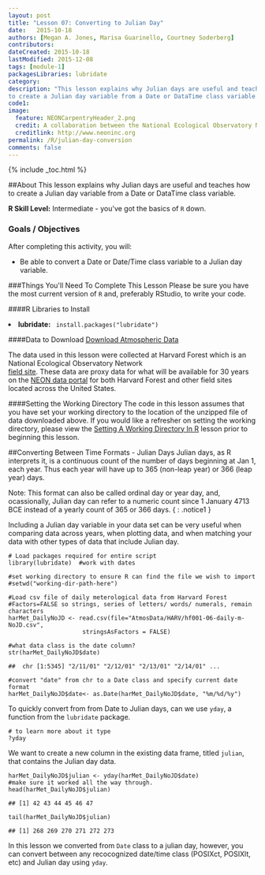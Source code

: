 ```yaml
---
layout: post
title: "Lesson 07: Converting to Julian Day"
date:   2015-10-18
authors: [Megan A. Jones, Marisa Guarinello, Courtney Soderberg]
contributors: 
dateCreated: 2015-10-18
lastModified: 2015-12-08
tags: [module-1]
packagesLibraries: lubridate
category: 
description: "This lesson explains why Julian days are useful and teaches how
to create a Julian day variable from a Date or DataTime class variable."
code1:
image:
  feature: NEONCarpentryHeader_2.png
  credit: A collaboration between the National Ecological Observatory Network (NEON) and Data Carpentry
  creditlink: http://www.neoninc.org
permalink: /R/julian-day-conversion
comments: false
---
```


{% include _toc.html %}

##About
This lesson explains why Julian days are useful and teaches how to create a
Julian day variable from a Date or DataTime class variable.

**R Skill Level:** Intermediate - you've got the basics of `R` down.

<div id="objectives" markdown="1">

### Goals / Objectives
After completing this activity, you will:

 * Be able to convert a Date or Date/Time class variable to a Julian day variable.

###Things You'll Need To Complete This Lesson
Please be sure you have the most current version of `R` and, preferably
RStudio, to write your code.

####R Libraries to Install
<li><strong>lubridate:</strong> <code> install.packages("lubridate")</code></li>

####Data to Download
<a href="http://files.figshare.com/2437700/AtmosData.zip" class="btn btn-success">
Download Atmospheric Data</a>

The data used in this lesson were collected at Harvard Forest which is
an National Ecological Observatory Network  
<a href="http://www.neoninc.org/science-design/field-sites/harvard-forest" target="_blank"> field site</a>. 
These data are proxy data for what will be available for 30 years
on the [NEON data portal](http://data.neoninc.org/ "NEON data")
for both Harvard Forest and other field sites located across the United States.

####Setting the Working Directory
The code in this lesson assumes that you have set your working directory to the
location of the unzipped file of data downloaded above.  If you would like a
refresher on setting the working directory, please view the [Setting A Working Directory In R]({{site.baseurl}}/R/Set-Working-Directory/ "R Working Directory Lesson") 
lesson prior to beginning this lesson.

</div>

##Converting Between Time Formats - Julian Days
Julian days, as R interprets it, is a continuous count of the number of days 
beginning at Jan 1, each year. Thus each year will have up to 365 (non-leap year)
or 366 (leap year) days. 

Note: This format can also be called ordinal day or year day, and, ocassionally,
Julian day can refer to a numeric count since 1 January 4713 BCE instead of a
yearly count of 365 or 366 days.
{ : .notice1 }

Including a Julian day variable in your data set can be very useful when
comparing data across years, when plotting data, and when matching your data
with other types of data that include Julian day.  


    # Load packages required for entire script
    library(lubridate)  #work with dates
    
    #set working directory to ensure R can find the file we wish to import
    #setwd("working-dir-path-here")
    
    #Load csv file of daily meterological data from Harvard Forest
    #Factors=FALSE so strings, series of letters/ words/ numerals, remain characters
    harMet_DailyNoJD <- read.csv(file="AtmosData/HARV/hf001-06-daily-m-NoJD.csv",
                         stringsAsFactors = FALSE)
    
    #what data class is the date column? 
    str(harMet_DailyNoJD$date)

    ##  chr [1:5345] "2/11/01" "2/12/01" "2/13/01" "2/14/01" ...

    #convert "date" from chr to a Date class and specify current date format
    harMet_DailyNoJD$date<- as.Date(harMet_DailyNoJD$date, "%m/%d/%y")

To quickly convert from from Date to Julian days, can we use `yday`, a 
function from the `lubridate` package. 


    # to learn more about it type
    ?yday

We want to create a new column in the existing data frame, titled `julian`, that
contains the Julian day data.  


    harMet_DailyNoJD$julian <- yday(harMet_DailyNoJD$date)  
    #make sure it worked all the way through. 
    head(harMet_DailyNoJD$julian) 

    ## [1] 42 43 44 45 46 47

    tail(harMet_DailyNoJD$julian)

    ## [1] 268 269 270 271 272 273

In this lesson we converted from `Date` class to a julian day, however, you can
convert between any recocognized date/time class (POSIXct, POSIXlt, etc) and
Julian day using `yday`.  


